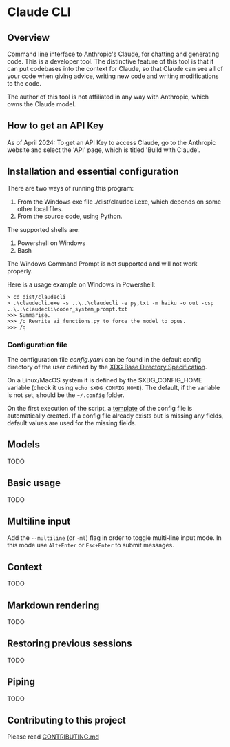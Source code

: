 # Claude CLI


## Overview

Command line interface to Anthropic's Claude, for chatting and generating code.
This is a developer tool.
The distinctive feature of this tool is that it can put codebases into the context for Claude, so that Claude can see all of your code when giving advice, writing new code and writing modifications to the code.

The author of this tool is not affiliated in any way with Anthropic, which owns the Claude model.

## How to get an API Key

As of April 2024: To get an API Key to access Claude, go to the Anthropic website and select the 'API' page, which is titled 'Build with Claude'.

## Installation and essential configuration

There are two ways of running this program:
1. From the Windows exe file ./dist/claudecli.exe, which depends on some other local files.
2. From the source code, using Python.

The supported shells are:
1. Powershell on Windows
2. Bash

The Windows Command Prompt is not supported and will not work properly.

Here is a usage example on Windows in Powershell:
```
> cd dist/claudecli
> .\claudecli.exe -s ..\..\claudecli -e py,txt -m haiku -o out -csp ..\..\claudecli\coder_system_prompt.txt
>>> Summarise.
>>> /o Rewrite ai_functions.py to force the model to opus.
>>> /q
```

### Configuration file

The configuration file *config.yaml* can be found in the default config directory of the user defined by the [XDG Base Directory Specification](https://specifications.freedesktop.org/basedir-spec/basedir-spec-latest.html).

On a Linux/MacOS system it is defined by the $XDG_CONFIG_HOME variable (check it using `echo $XDG_CONFIG_HOME`). The default, if the variable is not set, should be the `~/.config` folder.

On the first execution of the script, a [template](config.yaml) of the config file is automatically created. If a config file already exists but is missing any fields, default values are used for the missing fields.


## Models

TODO

## Basic usage

TODO

## Multiline input

Add the `--multiline` (or `-ml`) flag in order to toggle multi-line input mode. In this mode use `Alt+Enter` or `Esc+Enter` to submit messages.

## Context

TODO

## Markdown rendering

TODO

## Restoring previous sessions

TODO

## Piping

TODO

## Contributing to this project

Please read [CONTRIBUTING.md](CONTRIBUTING.md)
